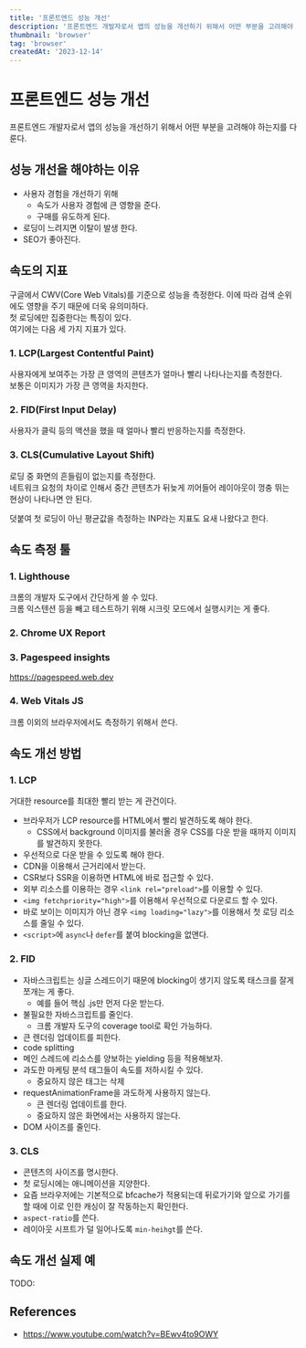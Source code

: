 ```yaml
---
title: '프론트엔드 성능 개선'
description: '프론트엔드 개발자로서 앱의 성능을 개선하기 위해서 어떤 부분을 고려해야 하는지를 다룬다.'
thumbnail: 'browser'
tag: 'browser'
createdAt: '2023-12-14'
---
```


# 프론트엔드 성능 개선

프론트엔드 개발자로서 앱의 성능을 개선하기 위해서 어떤 부분을 고려해야 하는지를 다룬다.

## 성능 개선을 해야하는 이유

- 사용자 경험을 개선하기 위해
  - 속도가 사용자 경험에 큰 영향을 준다.
  - 구매를 유도하게 된다.
- 로딩이 느려지면 이탈이 발생 한다.
- SEO가 좋아진다.

## 속도의 지표

구글에서 CWV(Core Web Vitals)를 기준으로 성능을 측정한다. 이에 따라 검색 순위에도 영향을 주기 때문에 더욱 유의미하다.\
첫 로딩에만 집중한다는 특징이 있다.\
여기에는 다음 세 가지 지표가 있다.

### 1. LCP(Largest Contentful Paint)

사용자에게 보여주는 가장 큰 영역의 콘텐츠가 얼마나 빨리 나타나는지를 측정한다.\
보통은 이미지가 가장 큰 영역을 차지한다.

### 2. FID(First Input Delay)

사용자가 클릭 등의 액션을 했을 때 얼마나 빨리 반응하는지를 측정한다.

### 3. CLS(Cumulative Layout Shift)

로딩 중 화면의 흔들림이 없는지를 측정한다.\
네트워크 요청의 차이로 인해서 중간 콘텐츠가 뒤늦게 끼어들어 레이아웃이 껑충 뛰는 현상이 나타나면 안 된다.

덧붙여 첫 로딩이 아닌 평균값을 측정하는 INP라는 지표도 요새 나왔다고 한다.

## 속도 측정 툴

### 1. Lighthouse

크롬의 개발자 도구에서 간단하게 쓸 수 있다.\
크롬 익스텐션 등을 빼고 테스트하기 위해 시크릿 모드에서 실행시키는 게 좋다.

### 2. Chrome UX Report

### 3. Pagespeed insights

https://pagespeed.web.dev

### 4. Web Vitals JS

크롬 이외의 브라우저에서도 측정하기 위해서 쓴다.

## 속도 개선 방법

### 1. LCP

거대한 resource를 최대한 빨리 받는 게 관건이다.

- 브라우저가 LCP resource를 HTML에서 빨리 발견하도록 해야 한다.
  - CSS에서 background 이미지를 불러올 경우 CSS를 다운 받을 때까지 이미지를 발견하지 못한다.
- 우선적으로 다운 받을 수 있도록 해야 한다.
- CDN을 이용해서 근거리에서 받는다.
- CSR보다 SSR을 이용하면 HTML에 바로 접근할 수 있다.
- 외부 리소스를 이용하는 경우 `<link rel="preload">`를 이용할 수 있다.
- `<img fetchpriority="high">`를 이용해서 우선적으로 다운로드 할 수 있다.
- 바로 보이는 이미지가 아닌 경우 `<img loading="lazy">`를 이용해서 첫 로딩 리소스를 줄일 수 있다.
- `<script>`에 `async`나 `defer`를 붙여 blocking을 없앤다.

### 2. FID

- 자바스크립트는 싱글 스레드이기 때문에 blocking이 생기지 않도록 태스크를 잘게 쪼개는 게 좋다.
  - 예를 들어 핵심 .js만 먼저 다운 받는다.
- 불필요한 자바스크립트를 줄인다.
  - 크롬 개발자 도구의 coverage tool로 확인 가능하다.
- 큰 렌더링 업데이트를 피한다.
- code splitting
- 메인 스레드에 리소스를 양보하는 yielding 등을 적용해보자.
- 과도한 마케팅 분석 태그들이 속도를 저하시킬 수 있다.
  - 중요하지 않은 태그는 삭제
- requestAnimationFrame을 과도하게 사용하지 않는다.
  - 큰 렌더링 업데이트를 한다.
  - 중요하지 않은 화면에서는 사용하지 않는다.
- DOM 사이즈를 줄인다.

### 3. CLS

- 콘텐츠의 사이즈를 명시한다.
- 첫 로딩시에는 애니메이션을 지양한다.
- 요즘 브라우저에는 기본적으로 bfcache가 적용되는데 뒤로가기와 앞으로 가기를 할 때에 이로 인한 캐싱이 잘 작동하는지 확인한다.
- `aspect-ratio`를 쓴다.
- 레이아웃 시프트가 덜 일어나도록 `min-heihgt`를 쓴다.

## 속도 개선 실제 예

TODO:

## References

- https://www.youtube.com/watch?v=BEwv4to9OWY
